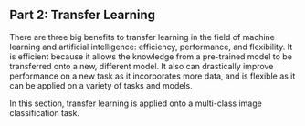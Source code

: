 ## Part 2: Transfer Learning

There are three big benefits to transfer learning in the field of machine learning and artificial intelligence: efficiency, performance, and flexibility. It is efficient because it allows the knowledge from a pre-trained model to be transferred onto a new, different model. It also can drastically improve performance on a new task as it incorporates more data, and is flexible as it can be applied on a variety of tasks and models.

In this section, transfer learning is applied onto a multi-class image classification task.